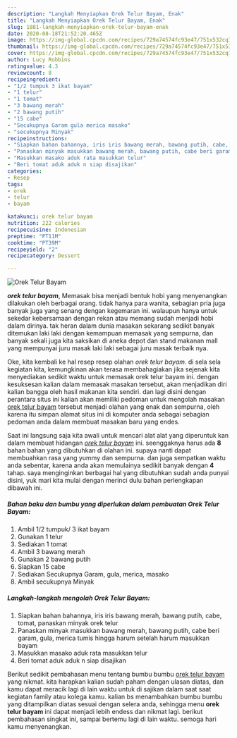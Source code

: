 ```yaml
---
description: "Langkah Menyiapkan Orek Telur Bayam, Enak"
title: "Langkah Menyiapkan Orek Telur Bayam, Enak"
slug: 1881-langkah-menyiapkan-orek-telur-bayam-enak
date: 2020-08-18T21:52:20.465Z
image: https://img-global.cpcdn.com/recipes/729a74574fc93e47/751x532cq70/orek-telur-bayam-foto-resep-utama.jpg
thumbnail: https://img-global.cpcdn.com/recipes/729a74574fc93e47/751x532cq70/orek-telur-bayam-foto-resep-utama.jpg
cover: https://img-global.cpcdn.com/recipes/729a74574fc93e47/751x532cq70/orek-telur-bayam-foto-resep-utama.jpg
author: Lucy Robbins
ratingvalue: 4.3
reviewcount: 8
recipeingredient:
- "1/2 tumpuk 3 ikat bayam"
- "1 telur"
- "1 tomat"
- "3 bawang merah"
- "2 bawang putih"
- "15 cabe"
- "Secukupnya Garam gula merica masako"
- "secukupnya Minyak"
recipeinstructions:
- "Siapkan bahan bahannya, iris iris bawang merah, bawang putih, cabe, tomat, panaskan minyak orek telur"
- "Panaskan minyak masukkan bawang merah, bawang putih, cabe beri garam, gula, merica tumis hingga harum setelah harum masukkan bayam"
- "Masukkan masako aduk rata masukkan telur"
- "Beri tomat aduk aduk n siap disajikan"
categories:
- Resep
tags:
- orek
- telur
- bayam

katakunci: orek telur bayam 
nutrition: 222 calories
recipecuisine: Indonesian
preptime: "PT11M"
cooktime: "PT39M"
recipeyield: "2"
recipecategory: Dessert

---
```



![Orek Telur Bayam](https://img-global.cpcdn.com/recipes/729a74574fc93e47/751x532cq70/orek-telur-bayam-foto-resep-utama.jpg)

<b><i>orek telur bayam</i></b>, Memasak bisa menjadi bentuk hobi yang menyenangkan dilakukan oleh berbagai orang. tidak hanya para wanita, sebagian pria juga banyak juga yang senang dengan kegemaran ini. walaupun hanya untuk sekedar kebersamaan dengan rekan atau memang sudah menjadi hobi dalam dirinya. tak heran dalam dunia masakan sekarang sedikit banyak ditemukan laki laki dengan kemampuan memasak yang sempurna, dan banyak sekali juga kita saksikan di aneka depot dan stand makanan mall yang mempunyai juru masak laki laki sebagai juru masak terbaik nya.



Oke, kita kembali ke hal resep resep olahan <i>orek telur bayam</i>. di sela sela kegiatan kita, kemungkinan akan terasa membahagiakan jika sejenak kita menyediakan sedikit waktu untuk memasak orek telur bayam ini. dengan kesuksesan kalian dalam memasak masakan tersebut, akan menjadikan diri kalian bangga oleh hasil makanan kita sendiri. dan lagi disini dengan perantara situs ini kalian akan memiliki pedoman untuk mengolah masakan <u>orek telur bayam</u> tersebut menjadi olahan yang enak dan sempurna, oleh karena itu simpan alamat situs ini di komputer anda sebagai sebagian pedoman anda dalam membuat masakan baru yang endes.


Saat ini langsung saja kita awali untuk mencari alat alat yang diperuntuk kan dalam membuat hidangan <u><i>orek telur bayam</i></u> ini. seenggaknya harus ada <b>8</b> bahan bahan yang dibutuhkan di olahan ini. supaya nanti dapat membuahkan rasa yang yummy dan sempurna. dan juga sempatkan waktu anda sebentar, karena anda akan memulainya sedikit banyak dengan <b>4</b> tahap. saya menginginkan berbagai hal yang dibutuhkan sudah anda punyai disini, yuk mari kita mulai dengan merinci dulu bahan perlengkapan dibawah ini.

<!--inarticleads1-->

##### Bahan baku dan bumbu yang diperlukan dalam pembuatan Orek Telur Bayam:

1. Ambil 1/2 tumpuk/ 3 ikat bayam
1. Gunakan 1 telur
1. Sediakan 1 tomat
1. Ambil 3 bawang merah
1. Gunakan 2 bawang putih
1. Siapkan 15 cabe
1. Sediakan Secukupnya Garam, gula, merica, masako
1. Ambil secukupnya Minyak




<!--inarticleads2-->

##### Langkah-langkah mengolah Orek Telur Bayam:

1. Siapkan bahan bahannya, iris iris bawang merah, bawang putih, cabe, tomat, panaskan minyak orek telur
1. Panaskan minyak masukkan bawang merah, bawang putih, cabe beri garam, gula, merica tumis hingga harum setelah harum masukkan bayam
1. Masukkan masako aduk rata masukkan telur
1. Beri tomat aduk aduk n siap disajikan




Berikut sedikit pembahasan menu tentang bumbu bumbu <u>orek telur bayam</u> yang nikmat. kita harapkan kalian sudah paham dengan ulasan diatas, dan kamu dapat meracik lagi di lain waktu untuk di sajikan dalam saat saat kegiatan family atau kolega kamu. kalian bs menambahkan bumbu bumbu yang ditampilkan diatas sesuai dengan selera anda, sehingga menu <b>orek telur bayam</b> ini dapat menjadi lebih endess dan nikmat lagi. berikut pembahasan singkat ini, sampai bertemu lagi di lain waktu. semoga hari kamu menyenangkan.
